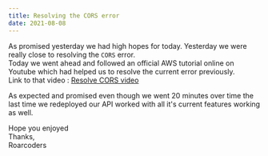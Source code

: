 ```yaml
---
title: Resolving the CORS error
date: 2021-08-08
---
```


As promised yesterday we had high hopes for today. Yesterday we were really close to resolving the `CORS` error. <br>
Today we went ahead and followed an official AWS tutorial online on Youtube which had helped us to resolve the current error previously. <br>
Link to that video : [Resolve CORS video]("https://www.youtube.com/watch?v=wGDiOkqtUWA&ab_channel=AmazonWebServices") <br>

As expected and promised even though we went 20 minutes over time the last time we redeployed our API worked with all it's current features working as well. <br>

Hope you enjoyed <br>
Thanks, <br>
Roarcoders

